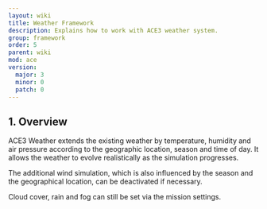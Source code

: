 ```yaml
---
layout: wiki
title: Weather Framework
description: Explains how to work with ACE3 weather system.
group: framework
order: 5
parent: wiki
mod: ace
version:
  major: 3
  minor: 0
  patch: 0
---
```


## 1. Overview

ACE3 Weather extends the existing weather by temperature, humidity and air pressure according to the geographic location, season and time of day. It allows the weather to evolve realistically as the simulation progresses.

The additional wind simulation, which is also influenced by the season and the geographical location, can be deactivated if necessary.

Cloud cover, rain and fog can still be set via the mission settings.
